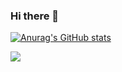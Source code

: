 ### Hi there 👋

[![Anurag's GitHub stats](https://github-readme-stats.vercel.app/api?username=kmuhan&theme=solarized-light&show_icons=true)](https://github.com/kmuhan)

<img src="https://img.shields.io/badge/Python-ffffff?style=flat-square&logo=Python&logoColor=black"/>
<!--
**kmuhan/kmuhan** is a ✨ _special_ ✨ repository because its `README.md` (this file) appears on your GitHub profile.

Here are some ideas to get you started:

- 🔭 I’m currently working on ...
- 🌱 I’m currently learning ...
- 👯 I’m looking to collaborate on ...
- 🤔 I’m looking for help with ...
- 💬 Ask me about ...
- 📫 How to reach me: ...
- 😄 Pronouns: ...
- ⚡ Fun fact: ...
-->
